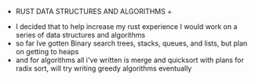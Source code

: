  + RUST DATA STRUCTURES AND ALGORITHMS +

- I decided that to help increase my rust experience I would work on a series of data structures and algorithms
- so far Ive gotten Binary search trees, stacks, queues, and lists, but plan on getting to heaps
- and for algorithms all i've written is merge and quicksort with plans for radix sort, will try writing greedy algorithms eventually
